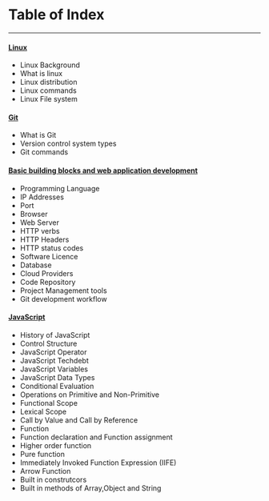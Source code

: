 
# Table of Index
-------------------------------
#### [Linux](https://github.com/praneshnanoskar/missingskill-learning/blob/master/linux.md)
* Linux Background
* What is linux
* Linux distribution
* Linux commands 
* Linux File system 

#### [Git](https://github.com/praneshnanoskar/missingskill-learning/blob/master/git.md)
* What is Git
* Version control system types
* Git commands


#### [Basic building blocks and web application development](https://github.com/praneshnanoskar/missingskill-learning/blob/master/web.md)
* Programming Language
* IP Addresses
* Port 
* Browser
* Web Server 
* HTTP verbs
* HTTP Headers
* HTTP status codes
* Software Licence
* Database 
* Cloud Providers 
* Code Repository
* Project Management tools
* Git development workflow


#### [JavaScript](https://github.com/praneshnanoskar/missingskill-learning/blob/master/Javascript.md)

* History of JavaScript
* Control Structure
* JavaScript Operator
* JavaScript Techdebt
* JavaScript Variables
* JavaScript Data Types
* Conditional Evaluation
* Operations on Primitive and Non-Primitive 
* Functional Scope
* Lexical Scope
* Call by Value and Call by Reference 
* Function 
* Function declaration and Function assignment
* Higher order function 
* Pure function
* Immediately Invoked Function Expression (IIFE)
* Arrow Function
* Built in construtcors
* Built in methods of Array,Object and String




